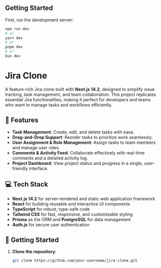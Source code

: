 ## Getting Started

First, run the development server:

```bash
npm run dev
# or
yarn dev
# or
pnpm dev
# or
bun dev
```
# Jira Clone

A feature-rich Jira clone built with **Next.js 14.2**, designed to simplify issue tracking, task management, and team collaboration. This project replicates essential Jira functionalities, making it perfect for developers and teams who want to manage tasks and workflows efficiently.

## 🌟 Features

- **Task Management**: Create, edit, and delete tasks with ease.
- **Drag-and-Drop Support**: Reorder tasks to prioritize work seamlessly.
- **User Assignment & Role Management**: Assign tasks to team members and manage user roles.
- **Comments & Activity Feed**: Collaborate effectively with real-time comments and a detailed activity log.
- **Project Dashboard**: View project status and progress in a single, user-friendly interface.

## 💻 Tech Stack

- **Next.js 14.2** for server-rendered and static web application framework
- **React** for building reusable and interactive UI components
- **TypeScript** for robust, type-safe code
- **Tailwind CSS** for fast, responsive, and customizable styling
- **Prisma** as the ORM and **PostgreSQL** for data management
- **Auth.js** for secure user authentication

## 🚀 Getting Started

1. **Clone the repository**:
   ```bash
   git clone https://github.com/your-username/jira-clone.git
